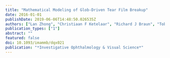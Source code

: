 ```yaml
---
title: "Mathematical Modeling of Glob-Driven Tear Film Breakup"
date: 2016-01-01
publishDate: 2019-06-06T14:48:50.026535Z
authors: ["Lan Zhong", "Christiaan F Ketelaar", "Richard J Braun", "Tobin A Driscoll", "Peter Ewen King-Smith", "Carolyn G Begley"]
publication_types: ["1"]
abstract: ""
featured: false
doi: 10.1093/imammb/dqx021 
publication: "*Investigative Ophthalmology & Visual Science*"
---
```


